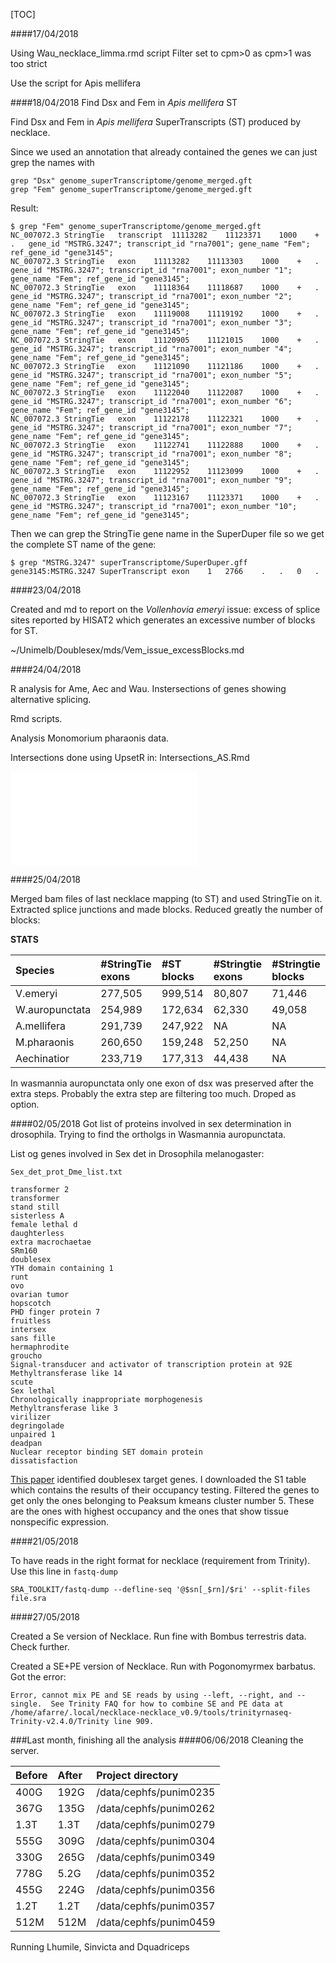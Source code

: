 [TOC]

####17/04/2018

Using Wau_necklace_limma.rmd script
Filter set to cpm>0 as cpm>1 was too strict

Use the script for Apis mellifera

####18/04/2018 Find Dsx and Fem in _Apis mellifera_ ST

Find Dsx and Fem in _Apis mellifera_ SuperTranscripts (ST) produced by necklace. 

Since we used an annotation that already contained the genes we can just grep the names with 

```
grep "Dsx" genome_superTranscriptome/genome_merged.gft
grep "Fem" genome_superTranscriptome/genome_merged.gft 
```

Result: 

```
$ grep "Fem" genome_superTranscriptome/genome_merged.gft 
NC_007072.3	StringTie	transcript	11113282	11123371	1000	+	.	gene_id "MSTRG.3247"; transcript_id "rna7001"; gene_name "Fem"; ref_gene_id "gene3145"; 
NC_007072.3	StringTie	exon	11113282	11113303	1000	+	.	gene_id "MSTRG.3247"; transcript_id "rna7001"; exon_number "1"; gene_name "Fem"; ref_gene_id "gene3145"; 
NC_007072.3	StringTie	exon	11118364	11118687	1000	+	.	gene_id "MSTRG.3247"; transcript_id "rna7001"; exon_number "2"; gene_name "Fem"; ref_gene_id "gene3145"; 
NC_007072.3	StringTie	exon	11119008	11119192	1000	+	.	gene_id "MSTRG.3247"; transcript_id "rna7001"; exon_number "3"; gene_name "Fem"; ref_gene_id "gene3145"; 
NC_007072.3	StringTie	exon	11120905	11121015	1000	+	.	gene_id "MSTRG.3247"; transcript_id "rna7001"; exon_number "4"; gene_name "Fem"; ref_gene_id "gene3145"; 
NC_007072.3	StringTie	exon	11121090	11121186	1000	+	.	gene_id "MSTRG.3247"; transcript_id "rna7001"; exon_number "5"; gene_name "Fem"; ref_gene_id "gene3145"; 
NC_007072.3	StringTie	exon	11122040	11122087	1000	+	.	gene_id "MSTRG.3247"; transcript_id "rna7001"; exon_number "6"; gene_name "Fem"; ref_gene_id "gene3145"; 
NC_007072.3	StringTie	exon	11122178	11122321	1000	+	.	gene_id "MSTRG.3247"; transcript_id "rna7001"; exon_number "7"; gene_name "Fem"; ref_gene_id "gene3145"; 
NC_007072.3	StringTie	exon	11122741	11122888	1000	+	.	gene_id "MSTRG.3247"; transcript_id "rna7001"; exon_number "8"; gene_name "Fem"; ref_gene_id "gene3145"; 
NC_007072.3	StringTie	exon	11122952	11123099	1000	+	.	gene_id "MSTRG.3247"; transcript_id "rna7001"; exon_number "9"; gene_name "Fem"; ref_gene_id "gene3145"; 
NC_007072.3	StringTie	exon	11123167	11123371	1000	+	.	gene_id "MSTRG.3247"; transcript_id "rna7001"; exon_number "10"; gene_name "Fem"; ref_gene_id "gene3145"; 
```

Then we can grep the StringTie gene name in the SuperDuper file so we get the complete ST name of the gene:

```
$ grep "MSTRG.3247" superTranscriptome/SuperDuper.gff 
gene3145:MSTRG.3247	SuperTranscript	exon	1	2766	.	.	0	.
```

####23/04/2018

Created and md to report on the *Vollenhovia emeryi* issue: excess of splice sites reported by HISAT2 which generates an excessive number of blocks for ST. 

~/Unimelb/Doublesex/mds/Vem_issue_excessBlocks.md 

####24/04/2018

R analysis for Ame, Aec and Wau. Instersections of genes showing alternative splicing. 

Rmd scripts. 

Analysis Monomorium pharaonis data.

Intersections done using UpsetR in: Intersections_AS.Rmd

![Intersections](/Users/afarre/Unimelb/Doublesex/figures/Intersection_QW_ame_aec_wau_mph_ame4day.pdf)

####25/04/2018

Merged bam files of last necklace mapping (to ST) and used StringTie on it. Extracted splice junctions and made blocks. Reduced greatly the number of blocks:

**STATS**

Species |#StringTie exons|#ST blocks|#Stringtie exons|#Stringtie blocks
:--|:--|:--|:--|:--
V.emeryi|277,505|999,514|80,807|71,446
W.auropunctata|254,989|172,634|62,330|49,058
A.mellifera|291,739|247,922|NA|NA
M.pharaonis|260,650|159,248|52,250|NA
Aechinatior|233,719|177,313|44,438|NA

In wasmannia auropunctata only one exon of dsx was preserved after the extra steps. Probably the extra step are filtering too much. Droped as option. 

####02/05/2018
Got list of proteins involved in sex determination in drosophila. Trying to find the ortholgs in Wasmannia auropunctata. 

List og genes involved in Sex det in Drosophila melanogaster: 

`Sex_det_prot_Dme_list.txt`

```
transformer 2
transformer
stand still
sisterless A
female lethal d
daughterless
extra macrochaetae
SRm160
doublesex
YTH domain containing 1
runt
ovo
ovarian tumor
hopscotch
PHD finger protein 7
fruitless
intersex
sans fille
hermaphrodite
groucho
Signal-transducer and activator of transcription protein at 92E
Methyltransferase like 14
scute
Sex lethal
Chronologically inappropriate morphogenesis
Methyltransferase like 3
virilizer
degringolade
unpaired 1
deadpan
Nuclear receptor binding SET domain protein
dissatisfaction
```


[This paper](https://www.cell.com/action/showImagesData?pii=S1534-5807%2814%2900738-2) identified doublesex target genes. I downloaded the S1 table which contains the results of their occupancy testing. Filtered the genes to get only the ones belonging to Peaksum kmeans cluster number 5. These are the ones with highest occupancy and the ones that show tissue nonspecific expression. 


####21/05/2018

To have reads in the right format for necklace (requirement from Trinity). Use this line in `fastq-dump`

```
SRA_TOOLKIT/fastq-dump --defline-seq '@$sn[_$rn]/$ri' --split-files file.sra
```

####27/05/2018

Created a Se version of Necklace. Run fine with Bombus terrestris data. Check further. 

Created a SE+PE version of Necklace. Run with Pogonomyrmex barbatus. Got the error: 

```
Error, cannot mix PE and SE reads by using --left, --right, and --single.  See Trinity FAQ for how to combine SE and PE data at /home/afarre/.local/necklace-necklace_v0.9/tools/trinityrnaseq-Trinity-v2.4.0/Trinity line 909.
```

###Last month, finishing all the analysis 
####06/06/2018 
Cleaning the server. 

Before|After|Project directory
:--|:--|:--
400G|192G|/data/cephfs/punim0235 
367G|135G|/data/cephfs/punim0262
1.3T|1.3T|/data/cephfs/punim0279
555G|309G|/data/cephfs/punim0304
330G|265G|/data/cephfs/punim0349
778G|5.2G|/data/cephfs/punim0352
455G|224G|/data/cephfs/punim0356
1.2T|1.2T|/data/cephfs/punim0357
512M|512M|/data/cephfs/punim0459

Running Lhumile, Sinvicta and Dquadriceps



